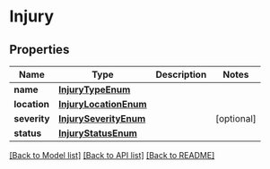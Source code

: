 # Injury

## Properties
Name | Type | Description | Notes
------------ | ------------- | ------------- | -------------
**name** | [**InjuryTypeEnum**](InjuryTypeEnum.md) |  | 
**location** | [**InjuryLocationEnum**](InjuryLocationEnum.md) |  | 
**severity** | [**InjurySeverityEnum**](InjurySeverityEnum.md) |  | [optional] 
**status** | [**InjuryStatusEnum**](InjuryStatusEnum.md) |  | 

[[Back to Model list]](../README.md#documentation-for-models) [[Back to API list]](../README.md#documentation-for-api-endpoints) [[Back to README]](../README.md)

